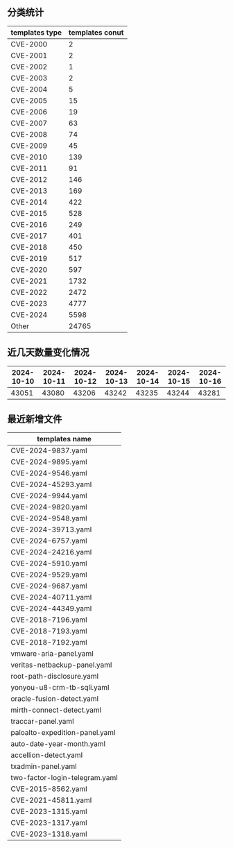 ## 分类统计
| templates type | templates conut | 
| --- | --- |
| CVE-2000 | 2 |
| CVE-2001 | 2 |
| CVE-2002 | 1 |
| CVE-2003 | 2 |
| CVE-2004 | 5 |
| CVE-2005 | 15 |
| CVE-2006 | 19 |
| CVE-2007 | 63 |
| CVE-2008 | 74 |
| CVE-2009 | 45 |
| CVE-2010 | 139 |
| CVE-2011 | 91 |
| CVE-2012 | 146 |
| CVE-2013 | 169 |
| CVE-2014 | 422 |
| CVE-2015 | 528 |
| CVE-2016 | 249 |
| CVE-2017 | 401 |
| CVE-2018 | 450 |
| CVE-2019 | 517 |
| CVE-2020 | 597 |
| CVE-2021 | 1732 |
| CVE-2022 | 2472 |
| CVE-2023 | 4777 |
| CVE-2024 | 5598 |
| Other | 24765 |
## 近几天数量变化情况
|2024-10-10 | 2024-10-11 | 2024-10-12 | 2024-10-13 | 2024-10-14 | 2024-10-15 | 2024-10-16|
|--- | ------ | ------ | ------ | ------ | ------ | ---|
|43051 | 43080 | 43206 | 43242 | 43235 | 43244 | 43281|
## 最近新增文件
| templates name | 
| --- |
| CVE-2024-9837.yaml |
| CVE-2024-9895.yaml |
| CVE-2024-9546.yaml |
| CVE-2024-45293.yaml |
| CVE-2024-9944.yaml |
| CVE-2024-9820.yaml |
| CVE-2024-9548.yaml |
| CVE-2024-39713.yaml |
| CVE-2024-6757.yaml |
| CVE-2024-24216.yaml |
| CVE-2024-5910.yaml |
| CVE-2024-9529.yaml |
| CVE-2024-9687.yaml |
| CVE-2024-40711.yaml |
| CVE-2024-44349.yaml |
| CVE-2018-7196.yaml |
| CVE-2018-7193.yaml |
| CVE-2018-7192.yaml |
| vmware-aria-panel.yaml |
| veritas-netbackup-panel.yaml |
| root-path-disclosure.yaml |
| yonyou-u8-crm-tb-sqli.yaml |
| oracle-fusion-detect.yaml |
| mirth-connect-detect.yaml |
| traccar-panel.yaml |
| paloalto-expedition-panel.yaml |
| auto-date-year-month.yaml |
| accellion-detect.yaml |
| txadmin-panel.yaml |
| two-factor-login-telegram.yaml |
| CVE-2015-8562.yaml |
| CVE-2021-45811.yaml |
| CVE-2023-1315.yaml |
| CVE-2023-1317.yaml |
| CVE-2023-1318.yaml |
